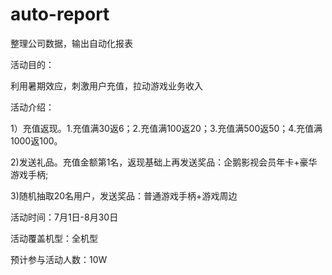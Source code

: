 # auto-report
 整理公司数据，输出自动化报表

活动目的：

利用暑期效应，刺激用户充值，拉动游戏业务收入

活动介绍：

1）充值返现。1.充值满30返6；2.充值满100返20；3.充值满500返50；4.充值满1000返100。

2)发送礼品。充值金额第1名，返现基础上再发送奖品：企鹅影视会员年卡+豪华游戏手柄;

3)随机抽取20名用户，发送奖品：普通游戏手柄+游戏周边

活动时间：7月1日-8月30日

活动覆盖机型：全机型

预计参与活动人数：10W
